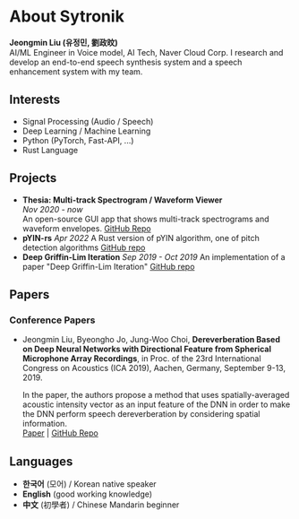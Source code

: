 # About Sytronik

**Jeongmin Liu (유정민, 劉政旼)**  
AI/ML Engineer in Voice model, AI Tech, Naver Cloud Corp.
I research and develop an end-to-end speech synthesis system and a speech enhancement system with my team.

<!-- **Email**: <sytronik210@gmail.com>   -->
<!-- **GitHub**: <https://github.com/Sytronik> -->

## Interests

- Signal Processing (Audio / Speech)
- Deep Learning / Machine Learning
- Python (PyTorch, Fast-API, ...)
- Rust Language

## Projects

- **Thesia: Multi-track Spectrogram / Waveform Viewer**  
  *Nov 2020 - now*  
  An open-source GUI app that shows multi-track spectrograms and waveform envelopes.
  [GitHub Repo](https://github.com/Sytronik/thesia)
- **pYIN-rs**
  *Apr 2022*
  A Rust version of pYIN algorithm, one of pitch detection algorithms
  [GitHub repo](https://github.com/Sytronik/pyin-rs)
- **Deep Griffin-Lim Iteration**
  *Sep 2019 - Oct 2019*
  An implementation of a paper "Deep Griffin-Lim Iteration"
  [GitHub repo](https://github.com/Sytronik/deep-griffinlim-iteration)

## Papers

### Conference Papers

- Jeongmin Liu, Byeongho Jo, Jung-Woo Choi, **Dereverberation Based on Deep Neural Networks with Directional Feature from Spherical Microphone Array Recordings**, in Proc. of the 23rd International Congress on Acoustics (ICA 2019), Aachen, Germany, September 9-13, 2019. 
    
  In the paper, the authors propose a method that uses spatially-averaged acoustic intensity vector as an input feature of the DNN  in order to make the DNN perform speech dereverberation by considering spatial information.  
  [Paper](/assets/ICA2019.pdf) | [GitHub Repo](https://github.com/Sytronik/dereverberation-directional-feature)

## Languages

- **한국어** (모어) / Korean native speaker
- **English** (good working knowledge)
- **中文** (初學者) / Chinese Mandarin beginner
